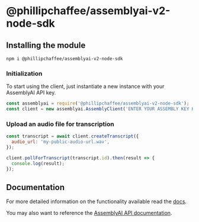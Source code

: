 # @phillipchaffee/assemblyai-v2-node-sdk

## Installing the module

`npm i @phillipchaffee/assemblyai-v2-node-sdk`

### Initialization

To start using the client, just instantiate a new instance with your AssemblyAI API key.

```javascript
const assemblyai = require('@phillipchaffee/assemblyai-v2-node-sdk');
const client = new assemblyai.AssemblyClient('ENTER YOUR ASSEMBLY KEY HERE');
```

### Upload an audio file for transcription

```javascript
const transcript = await client.createTranscript({
  audio_url: 'my-public-audio-url.wav',
});

client.pollForTranscript(transcript.id).then(result => {
  console.log(result);
});
```

## Documentation

For more detailed information on the functionality available read the [docs](https://phillipchaffee.github.io/assemblyai-node-sdk/index.html).

You may also want to reference the [AssemblyAI API documentation](https://docs.assemblyai.com/).
